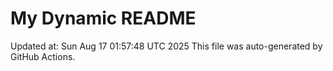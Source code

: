 # My Dynamic README
Updated at: Sun Aug 17 01:57:48 UTC 2025
This file was auto-generated by GitHub Actions.
